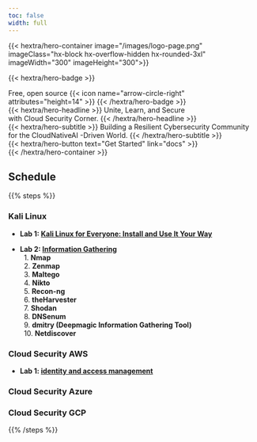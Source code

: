 ```yaml
---
toc: false
width: full
---
```


{{< hextra/hero-container image="/images/logo-page.png" 
 imageClass="hx-block hx-overflow-hidden hx-rounded-3xl"
  imageWidth="300" imageHeight="300">}}


{{< hextra/hero-badge >}}
  <div class="hx-w-2 hx-h-2 hx-rounded-full hx-bg-primary-400"></div>
  <span>Free, open source</span>
  {{< icon name="arrow-circle-right" attributes="height=14" >}}
{{< /hextra/hero-badge >}}

<div class="hx-mt-6 hx-mb-6">
{{< hextra/hero-headline >}}
  Unite, Learn, and Secure  &nbsp;<br class="sm:hx-block hx-hidden" />with Cloud Security Corner.
{{< /hextra/hero-headline >}}
</div>

<div class="hx-mb-12">
{{< hextra/hero-subtitle >}}
  Building a Resilient Cybersecurity Community &nbsp;<br class="sm:hx-block hx-hidden" /> for the CloudNativeAI -Driven World.
{{< /hextra/hero-subtitle >}}
</div>

<div class="hx-mb-6">
{{< hextra/hero-button text="Get Started" link="docs" >}}
</div>

<div class="hx-mt-6"></div>
{{< /hextra/hero-container >}}


## Schedule

{{% steps %}}

### Kali Linux 

- **Lab 1: [Kali Linux for Everyone: Install and Use It Your Way]()**

- **Lab 2: [Information Gathering]()** <br>
&nbsp;&nbsp;1. **Nmap**   
&nbsp;&nbsp;2. **Zenmap**  
&nbsp;&nbsp;3. **Maltego**  
&nbsp;&nbsp;4. **Nikto**  
&nbsp;&nbsp;5. **Recon-ng**  
&nbsp;&nbsp;6. **theHarvester**  
&nbsp;&nbsp;7. **Shodan**  
&nbsp;&nbsp;8. **DNSenum**  
&nbsp;&nbsp;9. **dmitry (Deepmagic Information Gathering Tool)**  
&nbsp;&nbsp;10. **Netdiscover**  
  
### Cloud Security AWS 
- **Lab 1: [identity and access management ]()**

 

### Cloud Security Azure 

### Cloud Security GCP 

{{% /steps %}}




